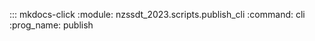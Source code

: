 ::: mkdocs-click
    :module: nzssdt_2023.scripts.publish_cli
    :command: cli
    :prog_name: publish
